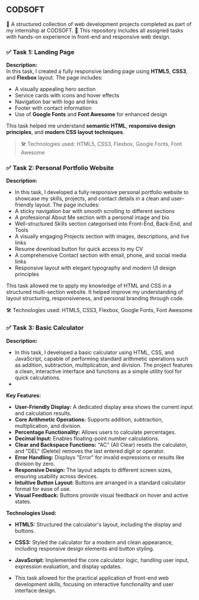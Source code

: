 ## CODSOFT

💼 A structured collection of web development projects completed as part of my internship at CODSOFT.
🚀 This repository includes all assigned tasks with hands-on experience in front-end and responsive web design.

### ✅ Task 1: Landing Page

**Description:**  
In this task, I created a fully responsive landing page using **HTML5**, **CSS3**, and **Flexbox** layout. The page includes:

- A visually appealing hero section
- Service cards with icons and hover effects
- Navigation bar with logo and links
- Footer with contact information
- Use of **Google Fonts** and **Font Awesome** for enhanced design

This task helped me understand **semantic HTML**, **responsive design principles**, and **modern CSS layout techniques**.

> 🛠 Technologies used: HTML5, CSS3, Flexbox, Google Fonts, Font Awesome

### ✅ Task 2: Personal Portfolio Website
**Description:**  
- In this task, I developed a fully responsive personal portfolio website to showcase my skills, projects, and contact details in a clean and user-friendly layout. The page includes:
- A sticky navigation bar with smooth scrolling to different sections
- A professional About Me section with a personal image and bio
- Well-structured Skills section categorised into Front-End, Back-End, and Tools
- A visually engaging Projects section with images, descriptions, and live links
- Resume download button for quick access to my CV
- A comprehensive Contact section with email, phone, and social media links
- Responsive layout with elegant typography and modern UI design principles

This task allowed me to apply my knowledge of HTML and CSS in a structured multi-section website. It helped improve my understanding of layout structuring, responsiveness, and personal branding through code.

🛠 Technologies used: HTML5, CSS3, Flexbox, Google Fonts, Font Awesome

### ✅ Task 3: Basic Calculator
**Description:** 
- In this task, I developed a basic calculator using HTML, CSS, and JavaScript, capable of performing standard arithmetic operations such as addition, subtraction, multiplication, and division. The project features a clean, interactive interface and functions as a simple utility tool for quick calculations.
- 
**Key Features:**
- **User-Friendly Display:** A dedicated display area shows the current input and calculation results.
- **Core Arithmetic Operations:** Supports addition, subtraction, multiplication, and division.
- **Percentage Functionality:** Allows users to calculate percentages.
- **Decimal Input:** Enables floating-point number calculations.
- **Clear and Backspace Functions:** "AC" (All Clear) resets the calculator, and "DEL" (Delete) removes the last entered digit or operator.
- **Error Handling:** Displays "Error" for invalid expressions or results like division by zero.
- **Responsive Design:** The layout adapts to different screen sizes, ensuring usability across devices.
- **Intuitive Button Layout:** Buttons are arranged in a standard calculator format for ease of use.
- **Visual Feedback:** Buttons provide visual feedback on hover and active states.

**Technologies Used:**
- **HTML5:** Structured the calculator's layout, including the display and buttons.
- **CSS3:** Styled the calculator for a modern and clean appearance, including responsive design elements and button styling.
- **JavaScript:** Implemented the core calculator logic, handling user input, expression evaluation, and display updates.

- This task allowed for the practical application of front-end web development skills, focusing on interactive functionality and user interface design.

